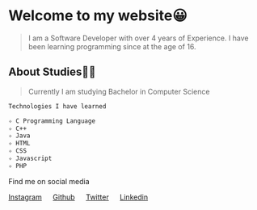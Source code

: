 # Welcome to my website😀

> I am a Software Developer with over 4 years of Experience. I have been learning programming since at the age of 16.

## About Studies👨‍🎓

> Currently I am studying Bachelor in Computer Science

```markdown
Technologies I have learned

✧ C Programming Language
✧ C++
✧ Java
✧ HTML
✧ CSS
✧ Javascript
✧ PHP
```


Find me on social media

[Instagram](https://www.instagram.com/techexplorr)&ensp; &ensp;
[Github](https://www.github.com/techexplorr)&ensp; &ensp;
[Twitter](https://www.twitter.com/techexplorr)&ensp; &ensp;
[Linkedin](https://www.linkedin.com/techexplorr)&ensp; &ensp;

